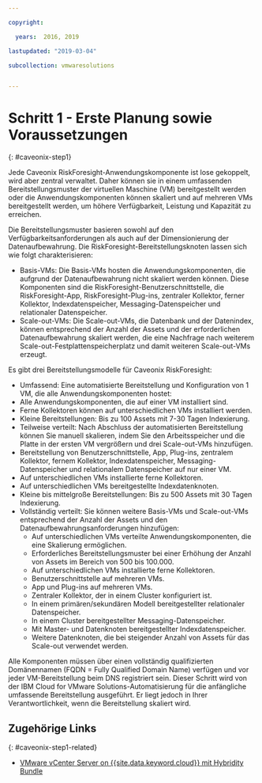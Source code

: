```yaml
---

copyright:

  years:  2016, 2019

lastupdated: "2019-03-04"

subcollection: vmwaresolutions


---
```


# Schritt 1 - Erste Planung sowie Voraussetzungen
{: #caveonix-step1}

Jede Caveonix RiskForesight-Anwendungskomponente ist lose gekoppelt, wird aber zentral verwaltet. Daher können sie in einem umfassenden Bereitstellungsmuster der virtuellen Maschine (VM) bereitgestellt werden oder die Anwendungskomponenten können skaliert und auf mehreren VMs bereitgestellt werden, um höhere Verfügbarkeit, Leistung und Kapazität zu erreichen.

Die Bereitstellungsmuster basieren sowohl auf den Verfügbarkeitsanforderungen als auch auf der Dimensionierung der Datenaufbewahrung. Die RiskForesight-Bereitstellungsknoten lassen sich wie folgt charakterisieren:

-	Basis-VMs: Die Basis-VMs hosten die Anwendungskomponenten, die aufgrund der Datenaufbewahrung nicht skaliert werden können. Diese Komponenten sind die RiskForesight-Benutzerschnittstelle, die RiskForesight-App, RiskForesight-Plug-ins, zentraler Kollektor, ferner Kollektor, Indexdatenspeicher, Messaging-Datenspeicher und relationaler Datenspeicher.
-	Scale-out-VMs: Die Scale-out-VMs, die Datenbank und der Datenindex, können entsprechend der Anzahl der Assets und der erforderlichen Datenaufbewahrung skaliert werden, die eine Nachfrage nach weiterem Scale-out-Festplattenspeicherplatz und damit weiteren Scale-out-VMs erzeugt.

Es gibt drei Bereitstellungsmodelle für Caveonix RiskForesight:

-	Umfassend: Eine automatisierte Bereitstellung und Konfiguration von 1 VM, die alle Anwendungskomponenten hostet:
  - Alle Anwendungskomponenten, die auf einer VM installiert sind.
  - Ferne Kollektoren können auf unterschiedlichen VMs installiert werden.
  - Kleine Bereitstellungen: Bis zu 100 Assets mit 7-30 Tagen Indexierung.
-	Teilweise verteilt: Nach Abschluss der automatisierten Bereitstellung können Sie manuell skalieren, indem Sie den Arbeitsspeicher und die Platte in der ersten VM vergrößern und drei Scale-out-VMs hinzufügen.
  - Bereitstellung von Benutzerschnittstelle, App, Plug-ins, zentralem Kollektor, fernem Kollektor, Indexdatenspeicher, Messaging-Datenspeicher und relationalem Datenspeicher auf nur einer VM.
  - Auf unterschiedlichen VMs installierte ferne Kollektoren.
  -	Auf unterschiedlichen VMs bereitgestellte Indexdatenknoten.
  -	Kleine bis mittelgroße Bereitstellungen: Bis zu 500 Assets mit 30 Tagen Indexierung.
- Vollständig verteilt: Sie können weitere Basis-VMs und Scale-out-VMs entsprechend der Anzahl der Assets und den Datenaufbewahrungsanforderungen hinzufügen:
  - Auf unterschiedlichen VMs verteilte Anwendungskomponenten, die eine Skalierung ermöglichen.
  -	Erforderliches Bereitstellungsmuster bei einer Erhöhung der Anzahl von Assets im Bereich von 500 bis 100.000.
  -	Auf unterschiedlichen VMs installierte ferne Kollektoren.
  -	Benutzerschnittstelle auf mehreren VMs.
  -	App und Plug-ins auf mehreren VMs.
  -	Zentraler Kollektor, der in einem Cluster konfiguriert ist.
  -	In einem primären/sekundären Modell bereitgestellter relationaler Datenspeicher.
  -	In einem Cluster bereitgestellter Messaging-Datenspeicher.
  -	Mit Master- und Datenknoten bereitgestellter Indexdatenspeicher.
  -	Weitere Datenknoten, die bei steigender Anzahl von Assets für das Scale-out verwendet werden.

Alle Komponenten müssen über einen vollständig qualifizierten Domänennamen (FQDN = Fully Qualified Domain Name) verfügen und vor jeder VM-Bereitstellung beim DNS registriert sein. Dieser Schritt wird von der IBM Cloud for VMware Solutions-Automatisierung für die anfängliche umfassende Bereitstellung ausgeführt. Er liegt jedoch in Ihrer Verantwortlichkeit, wenn die Bereitstellung skaliert wird.

## Zugehörige Links
{: #caveonix-step1-related}

* [VMware vCenter Server on {{site.data.keyword.cloud}} mit Hybridity Bundle](/docs/services/vmwaresolutions/archiref/vcs?topic=vmware-solutions-vcs-hybridity-intro)
